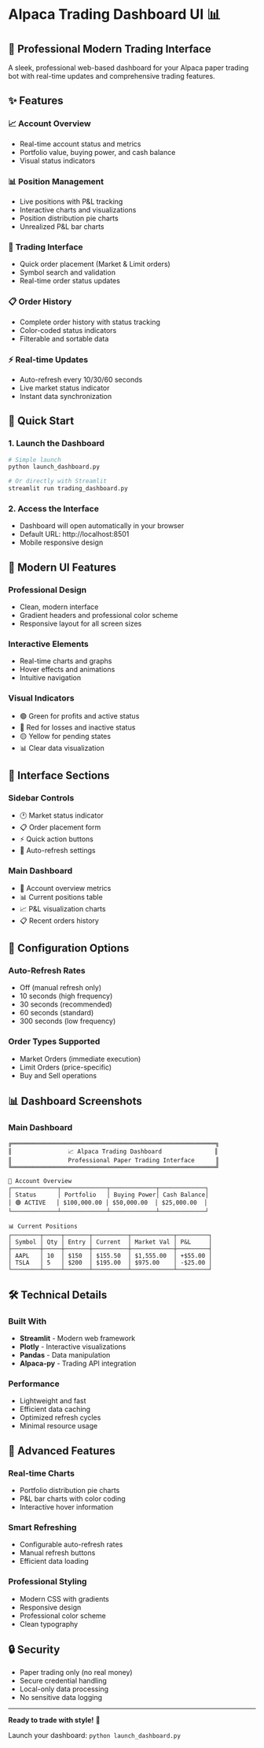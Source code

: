 # Alpaca Trading Dashboard UI 📊

## 🎯 Professional Modern Trading Interface

A sleek, professional web-based dashboard for your Alpaca paper trading bot with real-time updates and comprehensive trading features.

## ✨ Features

### 📈 **Account Overview**
- Real-time account status and metrics
- Portfolio value, buying power, and cash balance
- Visual status indicators

### 📊 **Position Management**
- Live positions with P&L tracking
- Interactive charts and visualizations
- Position distribution pie charts
- Unrealized P&L bar charts

### 🚀 **Trading Interface**
- Quick order placement (Market & Limit orders)
- Symbol search and validation
- Real-time order status updates

### 📋 **Order History**
- Complete order history with status tracking
- Color-coded status indicators
- Filterable and sortable data

### ⚡ **Real-time Updates**
- Auto-refresh every 10/30/60 seconds
- Live market status indicator
- Instant data synchronization

## 🚀 Quick Start

### 1. Launch the Dashboard
```bash
# Simple launch
python launch_dashboard.py

# Or directly with Streamlit
streamlit run trading_dashboard.py
```

### 2. Access the Interface
- Dashboard will open automatically in your browser
- Default URL: http://localhost:8501
- Mobile responsive design

## 🎨 Modern UI Features

### **Professional Design**
- Clean, modern interface
- Gradient headers and professional color scheme
- Responsive layout for all screen sizes

### **Interactive Elements**
- Real-time charts and graphs
- Hover effects and animations
- Intuitive navigation

### **Visual Indicators**
- 🟢 Green for profits and active status
- 🔴 Red for losses and inactive status
- 🟡 Yellow for pending states
- 📊 Clear data visualization

## 📱 Interface Sections

### **Sidebar Controls**
- 🕐 Market status indicator
- 📋 Order placement form
- ⚡ Quick action buttons
- 🔄 Auto-refresh settings

### **Main Dashboard**
- 💼 Account overview metrics
- 📊 Current positions table
- 📈 P&L visualization charts
- 📋 Recent orders history

## 🔧 Configuration Options

### **Auto-Refresh Rates**
- Off (manual refresh only)
- 10 seconds (high frequency)
- 30 seconds (recommended)
- 60 seconds (standard)
- 300 seconds (low frequency)

### **Order Types Supported**
- Market Orders (immediate execution)
- Limit Orders (price-specific)
- Buy and Sell operations

## 📊 Dashboard Screenshots

### Main Dashboard
```
╔══════════════════════════════════════════════════════════╗
║                📈 Alpaca Trading Dashboard               ║
║                Professional Paper Trading Interface      ║
╚══════════════════════════════════════════════════════════╝

💼 Account Overview
┌─────────────┬─────────────┬─────────────┬─────────────┐
│ Status      │ Portfolio   │ Buying Power│ Cash Balance│
│ 🟢 ACTIVE   │ $100,000.00 │ $50,000.00  │ $25,000.00  │
└─────────────┴─────────────┴─────────────┴─────────────┘

📊 Current Positions
┌────────┬─────┬───────┬──────────┬────────────┬─────────┐
│ Symbol │ Qty │ Entry │ Current  │ Market Val │ P&L     │
├────────┼─────┼───────┼──────────┼────────────┼─────────┤
│ AAPL   │ 10  │ $150  │ $155.50  │ $1,555.00  │ +$55.00 │
│ TSLA   │ 5   │ $200  │ $195.00  │ $975.00    │ -$25.00 │
└────────┴─────┴───────┴──────────┴────────────┴─────────┘
```

## 🛠️ Technical Details

### **Built With**
- **Streamlit** - Modern web framework
- **Plotly** - Interactive visualizations
- **Pandas** - Data manipulation
- **Alpaca-py** - Trading API integration

### **Performance**
- Lightweight and fast
- Efficient data caching
- Optimized refresh cycles
- Minimal resource usage

## 🚀 Advanced Features

### **Real-time Charts**
- Portfolio distribution pie charts
- P&L bar charts with color coding
- Interactive hover information

### **Smart Refreshing**
- Configurable auto-refresh rates
- Manual refresh buttons
- Efficient data loading

### **Professional Styling**
- Modern CSS with gradients
- Responsive design
- Professional color scheme
- Clean typography

## 🔒 Security

- Paper trading only (no real money)
- Secure credential handling
- Local-only data processing
- No sensitive data logging

---

**Ready to trade with style!** 🎯

Launch your dashboard: `python launch_dashboard.py`